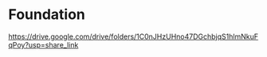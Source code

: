 # Foundation

https://drive.google.com/drive/folders/1C0nJHzUHno47DGchbjqS1hlmNkuFqPoy?usp=share_link
